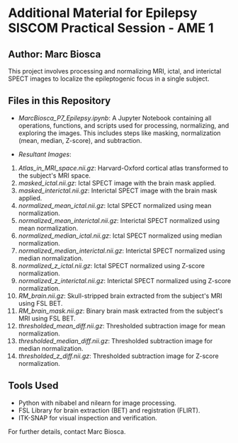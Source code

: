 # Additional Material for Epilepsy SISCOM Practical Session - AME 1

## Author: Marc Biosca

This project involves processing and normalizing MRI, ictal, and interictal SPECT images to localize the epileptogenic focus in a single subject.

## Files in this Repository
- *MarcBiosca_P7_Epilepsy.ipynb*: A Jupyter Notebook containing all operations, functions, and scripts used for processing, normalizing, and exploring the images. This includes steps like masking, normalization (mean, median, Z-score), and subtraction.

- *Resultant Images*:

1. *Atlas_in_MRI_space.nii.gz*: Harvard-Oxford cortical atlas transformed to the subject's MRI space.  
2. *masked_ictal.nii.gz*: Ictal SPECT image with the brain mask applied.  
3. *masked_interictal.nii.gz*: Interictal SPECT image with the brain mask applied.  
4. *normalized_mean_ictal.nii.gz*: Ictal SPECT normalized using mean normalization.  
5. *normalized_mean_interictal.nii.gz*: Interictal SPECT normalized using mean normalization.  
6. *normalized_median_ictal.nii.gz*: Ictal SPECT normalized using median normalization.  
7. *normalized_median_interictal.nii.gz*: Interictal SPECT normalized using median normalization.  
8. *normalized_z_ictal.nii.gz*: Ictal SPECT normalized using Z-score normalization.  
9. *normalized_z_interictal.nii.gz*: Interictal SPECT normalized using Z-score normalization.  
10. *RM_brain.nii.gz*: Skull-stripped brain extracted from the subject's MRI using FSL BET.  
11. *RM_brain_mask.nii.gz*: Binary brain mask extracted from the subject's MRI using FSL BET.  
12. *thresholded_mean_diff.nii.gz*: Thresholded subtraction image for mean normalization.  
13. *thresholded_median_diff.nii.gz*: Thresholded subtraction image for median normalization.  
14. *thresholded_z_diff.nii.gz*: Thresholded subtraction image for Z-score normalization.  

## Tools Used
- Python with nibabel and nilearn for image processing.
- FSL Library for brain extraction (BET) and registration (FLIRT).
- ITK-SNAP for visual inspection and verification.

For further details, contact Marc Biosca.
